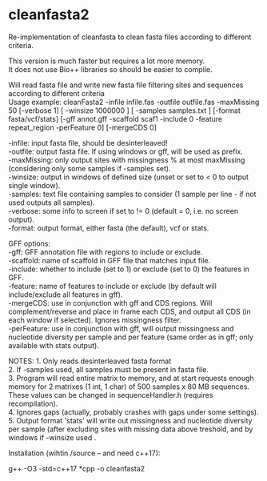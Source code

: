 # cleanfasta2
Re-implementation of cleanfasta to clean fasta files according to different criteria.

This version is much faster but requires a lot more memory.  
It does not use Bio++ libraries so should be easier to compile.  


Will read fasta file and write new fasta file filtering sites and sequences according to different criteria  
Usage example: cleanFasta2 -infile infile.fas -outfile outfile.fas -maxMissing 50 [-verbose 1] [ -winsize 1000000 ] [ -samples samples.txt ] [-format fasta/vcf/stats] [-gff annot.gff -scaffold scaf1 -include 0 -feature repeat_region -perFeature 0] [-mergeCDS 0]  
  
-infile: input fasta file, should be desinterleaved!  
-outfile: output fasta file. If using windows or gff, will be used as prefix.  
-maxMissing: only output sites with missingness % at most maxMissing (considering only some samples if -samples set).  
-winsize: output in windows of defined size (unset or set to < 0 to output single window).  
-samples: text file containing samples to consider (1 sample per line - if not used outputs all samples).  
-verbose: some info to screen if set to != 0 (default = 0, i.e. no screen output).  
-format: output format, either fasta (the default), vcf or stats.  
  
    
GFF options:  
-gff: GFF annotation file with regions to include or exclude.  
-scaffold: name of scaffold in GFF file that matches input file.  
-include: whether to include (set to 1) or exclude (set to 0) the features in GFF.  
-feature: name of features to include or exclude (by default will include/exclude all features in gff).  
-mergeCDS: use in conjunction with gff and CDS regions. Will complement/reverse and place in frame each CDS, and output all CDS (in each window if selected). Ignores missingness filter.  
-perFeature: use in conjunction with gff, will output missingness and nucleotide diversity per sample and per feature (same order as in gff; only available with stats output).  
  
    
NOTES: 1. Only reads desinterleaved fasta format  
       2. If -samples used, all samples must be present in fasta file.  
       3. Program will read entire matrix to memory, and at start requests enough memory for 2 matrixes (1 int, 1 char) of 500 samples x 80 MB sequences.  
          These values can be changed in sequenceHandler.h (requires recompilation).  
       4. Ignores gaps (actually, probably crashes with gaps under some settings).  
       5. Output format 'stats' will write out missingness and nucleotide diversity per sample (after excluding sites with missing data above treshold, and by windows if -winsize used .  

  
  
Installation (wihtin /source – and need c++17):    
  
g++ -O3 -std=c++17 *cpp -o cleanfasta2

